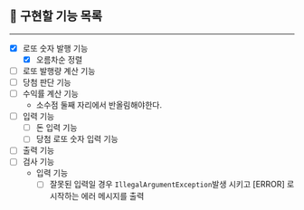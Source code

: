 ## 🔎 구현할 기능 목록
***

- [x] 로또 숫자 발행 기능
  - [x] 오름차순 정렬
- [ ] 로또 발행량 계산 기능
- [ ] 당첨 판단 기능
- [ ] 수익률 계산 기능
  - 소수점 둘째 자리에서 반올림해야한다.
- [ ] 입력 기능
  - [ ] 돈 입력 기능
  - [ ] 당첨 로또 숫자 입력 기능
- [ ] 출력 기능
- [ ] 검사 기능
  - 입력 기능
    - [ ] 잘못된 입력일 경우 `IllegalArgumentException`발생 시키고 [ERROR] 로 시작하는 에러 메시지를 출력